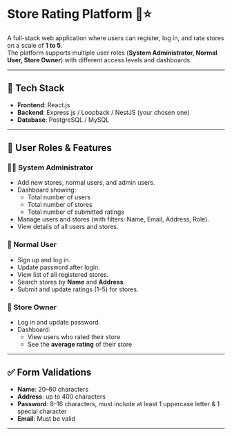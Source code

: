 # Store Rating Platform 🏬⭐

A full-stack web application where users can register, log in, and rate stores on a scale of **1 to 5**.  
The platform supports multiple user roles (**System Administrator, Normal User, Store Owner**) with different access levels and dashboards.

---

## 🚀 Tech Stack
- **Frontend**: React.js  
- **Backend**: Express.js / Loopback / NestJS (your chosen one)  
- **Database**: PostgreSQL / MySQL  

---

## 🔑 User Roles & Features

### 👨‍💼 System Administrator
- Add new stores, normal users, and admin users.  
- Dashboard showing:
  - Total number of users  
  - Total number of stores  
  - Total number of submitted ratings  
- Manage users and stores (with filters: Name, Email, Address, Role).  
- View details of all users and stores.  

### 🙍 Normal User
- Sign up and log in.  
- Update password after login.  
- View list of all registered stores.  
- Search stores by **Name** and **Address**.  
- Submit and update ratings (1–5) for stores.  

### 🏪 Store Owner
- Log in and update password.  
- Dashboard:
  - View users who rated their store  
  - See the **average rating** of their store  

---

## ✅ Form Validations
- **Name**: 20–60 characters  
- **Address**: up to 400 characters  
- **Password**: 8–16 characters, must include at least 1 uppercase letter & 1 special character  
- **Email**: Must be valid  

---









